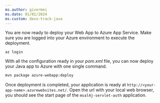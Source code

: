 ```yaml
---
ms.author: givermei
ms.date: 01/01/2024
ms.custom: devx-track-java
---
```


You are now ready to deploy your Web App to Azure App Service. Make sure you are logged into your Azure environment to execute the deployment.

```azurecli
az login
```

With all the configuration ready in your *pom.xml* file, you can now deploy your Java app to Azure with one single command.

```bash
mvn package azure-webapp:deploy
```

Once deployment is completed, your application is ready at `http://<your-app-name>.azurewebsites.net/`. Open the url with your local web browser, you should see the start page of the `msal4j-servlet-auth` application.
